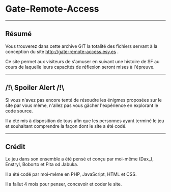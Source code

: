 Gate-Remote-Access
===================

----------
Résumé
-------------
Vous trouverez dans cette archive GIT la totalité des fichiers servant à la conception du site http://gate-remote-access.esy.es .

Ce site permet aux visiteurs de s'amuser en suivant une histoire de SF au cours de laquelle leurs capacités de réflexion seront mises à l'épreuve.

----------
/!\ Spoiler Alert /!\
-------------
Si vous n'avez pas encore tenté de résoudre les énigmes proposées sur le site par vous même, n'allez pas vous gâcher l'expérience en explorant le code source.

Il a été mis à disposition de tous afin que les personnes ayant terminé le jeu et souhaitant comprendre la façon dont le site a été codé.

----------
Crédit
-------------
Le jeu dans son ensemble a été pensé et conçu par moi-même (Dax_), Enstryl, Boborto et Pita od Jabuka.

Il a été codé par moi-même en PHP, JavaScript, HTML et CSS.

Il a fallut 4 mois pour penser, concevoir et coder le site.
